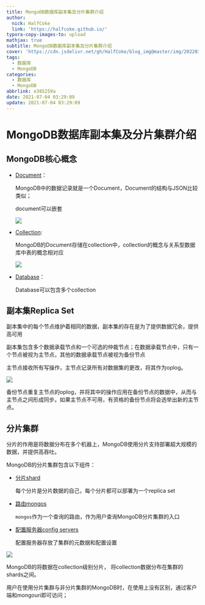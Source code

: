 ```yaml
---
title: MongoDB数据库副本集及分片集群介绍
author:
  nick: HalfCoke
  link: 'https://halfcoke.github.io/'
typora-copy-images-to: upload
mathjax: true
subtitle: MongoDB数据库副本集及分片集群介绍
cover: 'https://cdn.jsdelivr.net/gh/HalfCoke/blog_img@master/img/202203310135844.png'
tags:
  - 数据库
  - MongoDB
categories:
  - 数据库
  - MongoDB
abbrlink: e385259a
date: 2021-07-04 03:29:09
update: 2021-07-04 03:29:09
---
```


# MongoDB数据库副本集及分片集群介绍

## MongoDB核心概念

- [Document](https://docs.mongodb.com/manual/introduction/#document-database)：

  MongoDB中的数据记录就是一个Document，Document的结构与JSON比较类似；

  document可以嵌套

  ![](https://docs.mongodb.com/manual/images/crud-annotated-document.bakedsvg.svg)

- [Collection](https://docs.mongodb.com/manual/core/databases-and-collections/#collections):

  MongoDB的Document存储在collection中，collection的概念与关系型数据库中表的概念相对应

  ![](https://docs.mongodb.com/manual/images/crud-annotated-collection.bakedsvg.svg)

- [Database](https://docs.mongodb.com/manual/core/databases-and-collections/#databases)：

  Database可以包含多个collection

## 副本集Replica Set

副本集中的每个节点维护着相同的数据，副本集的存在是为了提供数据冗余，提供高可用

副本集包含多个数据承载节点和一个可选的仲裁节点；在数据承载节点中，只有一个节点被视为主节点，其他的数据承载节点被视为备份节点

主节点接收所有写操作，主节点记录所有对数据集的更改，将其作为oplog。

![](https://docs.mongodb.com/manual/images/replica-set-read-write-operations-primary.bakedsvg.svg)

备份节点重复主节点的oplog，并将其中的操作应用在备份节点的数据中，从而与主节点之间形成同步。如果主节点不可用，有资格的备份节点将会选举出新的主节点。

## 分片集群

分片的作用是将数据分布在多个机器上，MongoDB使用分片支持部署超大规模的数据，并提供高吞吐。

MongoDB的分片集群包含以下组件：

- [分片shard](https://docs.mongodb.com/manual/core/sharded-cluster-shards/)

  每个分片是分片数据的自己，每个分片都可以部署为一个replica set

- [路由mongos](https://docs.mongodb.com/manual/core/sharded-cluster-query-router/)

  `mongos`作为一个查询的路由，作为用户查询MongoDB分片集群的入口

- [配置服务器config servers](https://docs.mongodb.com/manual/core/sharded-cluster-config-servers/)

  配置服务器存放了集群的元数据和配置设置

![](https://docs.mongodb.com/manual/images/sharded-cluster-production-architecture.bakedsvg.svg)

MongoDB的将数据在collection级别分片， 将collection数据分布在集群的shards之间。



用户在使用分片集群与非分片集群的MongoDB时，在使用上没有区别，通过客户端和mongouri即可访问；